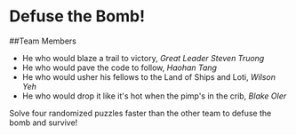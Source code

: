 Defuse the Bomb!
============
##Team Members
- He who would blaze a trail to victory, *Great Leader Steven Truong*
- He who would pave the code to follow, *Haohan Tang*
- He who would usher his fellows to the Land of Ships and Loti, *Wilson Yeh*
- He who would drop it like it's hot when the pimp's in the crib, *Blake Oler*

Solve four randomized puzzles faster than the other team to defuse the bomb and survive!
